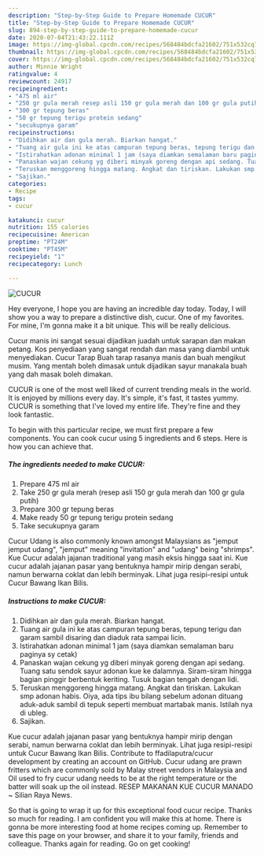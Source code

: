 ```yaml
---
description: "Step-by-Step Guide to Prepare Homemade CUCUR"
title: "Step-by-Step Guide to Prepare Homemade CUCUR"
slug: 894-step-by-step-guide-to-prepare-homemade-cucur
date: 2020-07-04T21:43:22.111Z
image: https://img-global.cpcdn.com/recipes/568484bdcfa21602/751x532cq70/cucur-foto-resep-utama.jpg
thumbnail: https://img-global.cpcdn.com/recipes/568484bdcfa21602/751x532cq70/cucur-foto-resep-utama.jpg
cover: https://img-global.cpcdn.com/recipes/568484bdcfa21602/751x532cq70/cucur-foto-resep-utama.jpg
author: Minnie Wright
ratingvalue: 4
reviewcount: 24917
recipeingredient:
- "475 ml air"
- "250 gr gula merah resep asli 150 gr gula merah dan 100 gr gula putih"
- "300 gr tepung beras"
- "50 gr tepung terigu protein sedang"
- "secukupnya garam"
recipeinstructions:
- "Didihkan air dan gula merah. Biarkan hangat."
- "Tuang air gula ini ke atas campuran tepung beras, tepung terigu dan garam sambil disaring dan diaduk rata sampai licin."
- "Istirahatkan adonan minimal 1 jam (saya diamkan semalaman baru paginya sy cetak)"
- "Panaskan wajan cekung yg diberi minyak goreng dengan api sedang. Tuang satu sendok sayur adonan kue ke dalamnya. Siram-siram hingga bagian pinggir berbentuk keriting. Tusuk bagian tengah dengan lidi."
- "Teruskan menggoreng hingga matang. Angkat dan tiriskan. Lakukan smp adonan habis. Oiya, ada tips ibu bilang sebelum adonan dituang aduk-aduk sambil di tepuk seperti membuat martabak manis. Istilah nya di ubleg."
- "Sajikan."
categories:
- Recipe
tags:
- cucur

katakunci: cucur 
nutrition: 155 calories
recipecuisine: American
preptime: "PT24M"
cooktime: "PT45M"
recipeyield: "1"
recipecategory: Lunch

---
```



![CUCUR](https://img-global.cpcdn.com/recipes/568484bdcfa21602/751x532cq70/cucur-foto-resep-utama.jpg)

Hey everyone, I hope you are having an incredible day today. Today, I will show you a way to prepare a distinctive dish, cucur. One of my favorites. For mine, I'm gonna make it a bit unique. This will be really delicious.

Cucur manis ini sangat sesuai dijadikan juadah untuk sarapan dan makan petang. Kos penyediaan yang sangat rendah dan masa yang diambil untuk menyediakan. Cucur Tarap Buah tarap rasanya manis dan buah mengikut musim. Yang mentah boleh dimasak untuk dijadikan sayur manakala buah yang dah masak boleh dimakan.

CUCUR is one of the most well liked of current trending meals in the world. It is enjoyed by millions every day. It's simple, it's fast, it tastes yummy. CUCUR is something that I've loved my entire life. They're fine and they look fantastic.


To begin with this particular recipe, we must first prepare a few components. You can cook cucur using 5 ingredients and 6 steps. Here is how you can achieve that.

<!--inarticleads1-->

##### The ingredients needed to make CUCUR:

1. Prepare 475 ml air
1. Take 250 gr gula merah (resep asli 150 gr gula merah dan 100 gr gula putih)
1. Prepare 300 gr tepung beras
1. Make ready 50 gr tepung terigu protein sedang
1. Take secukupnya garam


Cucur Udang is also commonly known amongst Malaysians as &#34;jemput jemput udang&#34;, &#34;jemput&#34; meaning &#34;invitation&#34; and &#34;udang&#34; being &#34;shrimps&#34;. Kue Cucur adalah jajanan traditional yang masih eksis hingga saat ini. Kue cucur adalah jajanan pasar yang bentuknya hampir mirip dengan serabi, namun berwarna coklat dan lebih berminyak. Lihat juga resipi-resipi untuk Cucur Bawang Ikan Bilis. 

<!--inarticleads2-->

##### Instructions to make CUCUR:

1. Didihkan air dan gula merah. Biarkan hangat.
1. Tuang air gula ini ke atas campuran tepung beras, tepung terigu dan garam sambil disaring dan diaduk rata sampai licin.
1. Istirahatkan adonan minimal 1 jam (saya diamkan semalaman baru paginya sy cetak)
1. Panaskan wajan cekung yg diberi minyak goreng dengan api sedang. Tuang satu sendok sayur adonan kue ke dalamnya. Siram-siram hingga bagian pinggir berbentuk keriting. Tusuk bagian tengah dengan lidi.
1. Teruskan menggoreng hingga matang. Angkat dan tiriskan. Lakukan smp adonan habis. Oiya, ada tips ibu bilang sebelum adonan dituang aduk-aduk sambil di tepuk seperti membuat martabak manis. Istilah nya di ubleg.
1. Sajikan.


Kue cucur adalah jajanan pasar yang bentuknya hampir mirip dengan serabi, namun berwarna coklat dan lebih berminyak. Lihat juga resipi-resipi untuk Cucur Bawang Ikan Bilis. Contribute to ffadilaputra/cucur development by creating an account on GitHub. Cucur udang are prawn fritters which are commonly sold by Malay street vendors in Malaysia and Oil used to fry cucur udang needs to be at the right temperature or the batter will soak up the oil instead. RESEP MAKANAN KUE CUCUR MANADO ~ Silian Raya News. 

So that is going to wrap it up for this exceptional food cucur recipe. Thanks so much for reading. I am confident you will make this at home. There is gonna be more interesting food at home recipes coming up. Remember to save this page on your browser, and share it to your family, friends and colleague. Thanks again for reading. Go on get cooking!
